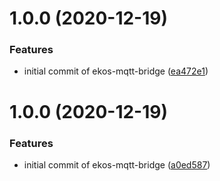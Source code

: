 # 1.0.0 (2020-12-19)


### Features

* initial commit of ekos-mqtt-bridge ([ea472e1](https://github.com/rickbassham/ekos-mqtt-bridge/commit/ea472e1a3c954a57367a23a1376d9450ab77a41e))

# 1.0.0 (2020-12-19)


### Features

* initial commit of ekos-mqtt-bridge ([a0ed587](https://github.com/rickbassham/ekos-mqtt-bridge/commit/a0ed587bcbeaf30bcd557948a673cbbe1b71a3cf))
